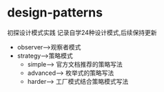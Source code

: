 # design-patterns
初探设计模式实践
记录自学24种设计模式,后续保持更新
- observer-->观察者模式
- strategy-->策略模式
    -  simple--> 官方文档推荐的策略写法
    -  advanced--> 枚举式的策略写法
    -  harder--> 工厂模式结合策略模式写法